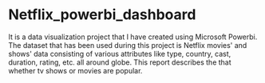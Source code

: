 # Netflix_powerbi_dashboard
It is a data visualization project that I have created using Microsoft Powerbi. The dataset that has been used during this project is Netflix movies' and shows' data consisting of various attributes like type, country, cast, duration, rating, etc. all around globe. This report describes the that whether tv shows or movies are popular.
